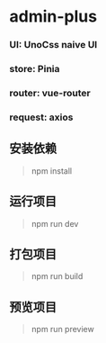 # admin-plus
### UI: UnoCss  naive UI
### store: Pinia
### router: vue-router
### request: axios

## 安装依赖
> npm install

## 运行项目
> npm run dev

## 打包项目
> npm run build

## 预览项目
> npm run preview




